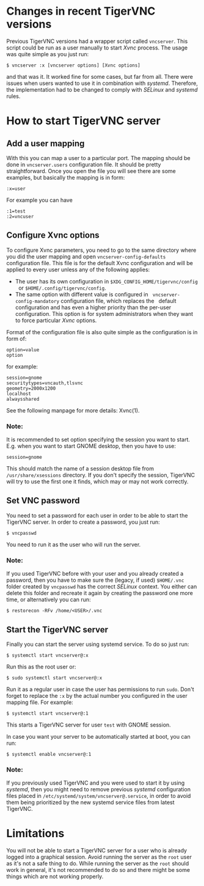 # Changes in recent TigerVNC versions
Previous TigerVNC versions had a wrapper script called `vncserver`. This
script could be run as a user manually to start *Xvnc* process. The
usage was quite simple as you just run:
```
$ vncserver :x [vncserver options] [Xvnc options]
```
and that was it. It worked fine for some cases, but far from all. There
were issues when users wanted to use it in combination with *systemd*.
Therefore, the implementation had to be changed to comply with *SELinux*
and *systemd* rules.

# How to start TigerVNC server
## Add a user mapping
With this you can map a user to a particular port. The mapping should be
done in `vncserver.users` configuration file. It should be pretty
straightforward. Once you open the file you will see there are some
examples, but basically the mapping is in form:
```
:x=user
```
For example you can have
```
:1=test
:2=vncuser
```

## Configure Xvnc options
To configure Xvnc parameters, you need to go to the same directory where
you did the user mapping and open `vncserver-config-defaults`
configuration file. This file is for the default Xvnc configuration and
will be applied to every user unless any of the following applies:
* The user has its own configuration in `$XDG_CONFIG_HOME/tigervnc/config`
  or `$HOME/.config/tigervnc/config`.
* The same option with different value is configured in 
  `vncserver-config-mandatory` configuration file, which replaces the
  default configuration and has even a higher priority than the per-user
  configuration. This option is for system administrators when they want
  to force particular *Xvnc* options.

Format of the configuration file is also quite simple as the
configuration is in form of:
```
option=value
option
```
for example:
```
session=gnome
securitytypes=vncauth,tlsvnc
geometry=2000x1200
localhost
alwaysshared
```
See the following manpage for more details: Xvnc(1).

### Note:
It is recommended to set option specifying the session you want to
start. E.g. when you want to start GNOME desktop, then you have to use:
```
session=gnome
```
This should match the name of a session desktop file from
`/usr/share/xsessions` directory. If you don't specify the session,
TigerVNC will try to use the first one it finds, which may or may not
work correctly.

## Set VNC password
You need to set a password for each user in order to be able to start
the TigerVNC server. In order to create a password, you just run:
```
$ vncpasswd
```
You need to run it as the user who will run the server. 

### Note:
If you used TigerVNC before with your user and you already created a
password, then you have to make sure the (legacy, if used) `$HOME/.vnc`
folder created by `vncpasswd` has the correct *SELinux* context. You
either can delete this folder and recreate it again by creating the
password one more time, or alternatively you can run:
```
$ restorecon -RFv /home/<USER>/.vnc
```

## Start the TigerVNC server
Finally you can start the server using systemd service. To do so just
run:
```
$ systemctl start vncserver@:x
```
Run this as the root user or:
```
$ sudo systemctl start vncserver@:x
```
Run it as a regular user in case the user has permissions to run `sudo`.
Don't forget to replace the `:x` by the actual number you configured in
the user mapping file. For example:
```
$ systemctl start vncserver@:1
```
This starts a TigerVNC server for user `test` with GNOME session.

In case you want your server to be automatically started at boot, you
can run:
```
$ systemctl enable vncserver@:1
```

### Note:
If you previously used TigerVNC and you were used to start it by using
*systemd*, then you might need to remove previous *systemd*
configuration files placed in `/etc/systemd/system/vncserver@.service`,
in order to avoid them being prioritized by the new systemd service
files from latest TigerVNC.

# Limitations
You will not be able to start a TigerVNC server for a user who is
already logged into a graphical session. Avoid running the server as the
`root` user as it's not a safe thing to do. While running the server as
the `root` should work in general, it's not recommended to do so and
there might be some things which are not working properly.
